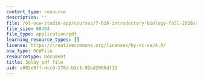 ```yaml
---
content_type: resource
description: ''
file: /ol-ocw-studio-app/courses/7-016-introductory-biology-fall-2018/a802e9ffdcc0178db2c192bd2960df13_E8BihX2hGss.pdf
file_size: 68404
file_type: application/pdf
learning_resource_types: []
license: https://creativecommons.org/licenses/by-nc-sa/4.0/
ocw_type: OCWFile
resourcetype: Document
title: 3play pdf file
uid: a802e9ff-dcc0-178d-b2c1-92bd2960df13
---
```

